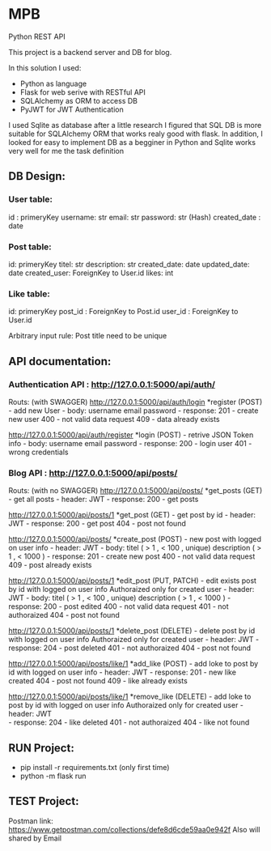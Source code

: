 # MPB
Python REST API

This project is a backend server and DB for blog.

In this solution I used:
* Python as language
* Flask for web serive with RESTful API
* SQLAlchemy as ORM to access DB
* PyJWT for JWT Authentication

I used Sqlite as database 
after a little research I figured that SQL DB is more suitable for SQLAlchemy ORM that works realy good with flask.
In addition, I looked for easy to implement DB as a begginer in Python and Sqlite works very well for me the task definition

## DB Design:

### User table:
  id : primeryKey
  username: str
  email: str
  password: str (Hash)
  created_date : date
 
### Post table:
  id: primeryKey
  titel: str
  description: str
  created_date: date
  updated_date: date
  created_user: ForeignKey to User.id
  likes: int
  
### Like table:
  id: primeryKey
  post_id : ForeignKey to Post.id
  user_id : ForeignKey to User.id
  
Arbitrary input rule:
  Post title need to be unique
  
## API documentation:

### Authentication API : http://127.0.0.1:5000/api/auth/
Routs: (with SWAGGER)
  http://127.0.0.1:5000/api/auth/login
  *register (POST) - add new User
    - body:
      username
      email
      password
    - response:
      201 - create new user
      400 - not valid data request
      409 - data already exists
      
    
  http://127.0.0.1:5000/api/auth/register
  *login (POST) - retrive JSON Token info
    - body:
      username
      email
      password
    - response:
      200 - login user
      401 - wrong credentials
      
### Blog API : http://127.0.0.1:5000/api/posts/
Routs: (with no SWAGGER)
  http://127.0.0.1:5000/api/posts/
  *get_posts (GET) - get all posts
    - header:
      JWT
    - response:
      200 - get posts
      
  http://127.0.0.1:5000/api/posts/1
  *get_post (GET) - get post by id
    - header:
      JWT
    - response:
      200 - get post
      404 - post not found
      
  http://127.0.0.1:5000/api/posts/ 
  *create_post (POST) - new post with logged on user info
    - header:
      JWT
    - body:
      titel ( > 1 , < 100 , unique)
      description ( > 1 , < 1000 )
    - response:
      201 - create new post
      400 - not valid data request
      409 - post already exists
      
   http://127.0.0.1:5000/api/posts/1
   *edit_post (PUT, PATCH) - edit exists post by id with logged on user info
    Authoraized only for created user
    - header:
      JWT
    - body:
      titel ( > 1 , < 100 , unique)
      description ( > 1 , < 1000 )
    - response:
      200 - post edited
      400 - not valid data request
      401 - not authoraized
      404 - post not found
      
   http://127.0.0.1:5000/api/posts/1
   *delete_post (DELETE) - delete post by id with logged on user info
    Authoraized only for created user
    - header:
      JWT
    - response:
      204 - post deleted
      401 - not authoraized
      404 - post not found
      
   http://127.0.0.1:5000/api/posts/like/1
   *add_like (POST) - add loke to post by id with logged on user info
    - header:
      JWT
    - response:
      201 - new like created
      404 - post not found
      409 - like already exists
      
   http://127.0.0.1:5000/api/posts/like/1
   *remove_like (DELETE) - add loke to post by id with logged on user info
    Authoraized only for created user
    - header:
      JWT  
    - response:
      204 - like deleted
      401 - not authoraized
      404 - like not found
     
## RUN Project:
  - pip install -r requirements.txt (only first time)
  - python -m flask run

## TEST Project:
  Postman link: https://www.getpostman.com/collections/defe8d6cde59aa0e942f
  Also will shared by Email
  

      
   
      
  


